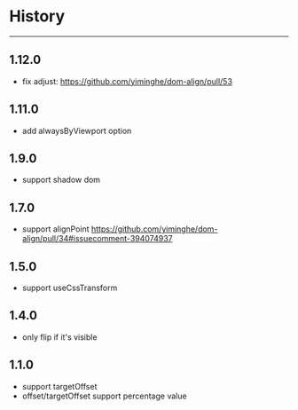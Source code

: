 # History
----

## 1.12.0

- fix adjust: https://github.com/yiminghe/dom-align/pull/53

## 1.11.0

- add alwaysByViewport option

## 1.9.0

- support shadow dom

## 1.7.0

- support alignPoint https://github.com/yiminghe/dom-align/pull/34#issuecomment-394074937

## 1.5.0

- support useCssTransform

## 1.4.0

- only flip if it's visible


## 1.1.0

- support targetOffset
- offset/targetOffset support percentage value